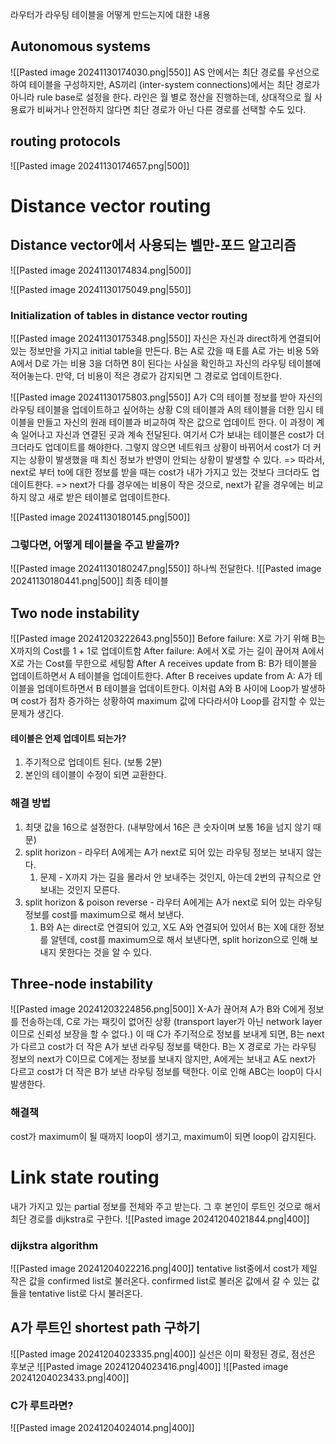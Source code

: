 라우터가 라우팅 테이블을 어떻게 만드는지에 대한 내용
## Autonomous systems
![[Pasted image 20241130174030.png|550]]
AS 안에서는 최단 경로를 우선으로 하여 테이블을 구성하지만, AS끼리 (inter-system connections)에서는 최단 경로가 아니라 rule base로 설정을 한다. 
라인은 월 별로 정산을 진행하는데, 상대적으로 월 사용료가 비싸거나 안전하지 않다면 최단 경로가 아닌 다른 경로를 선택할 수도 있다.

## routing protocols
![[Pasted image 20241130174657.png|500]]
# Distance vector routing
## Distance vector에서 사용되는 벨만-포드 알고리즘
![[Pasted image 20241130174834.png|500]]

![[Pasted image 20241130175049.png|550]]
### Initialization of tables in distance vector routing
![[Pasted image 20241130175348.png|550]]
자신은 자신과 direct하게 연결되어 있는 정보만을 가지고 initial table을 만든다.
B는 A로 갔을 때 E를 A로 가는 비용 5와 A에서 D로 가는 비용 3을 더하면 8이 된다는 사실을 확인하고 자신의 라우팅 테이블에 적어놓는다.
만약, 더 비용이 적은 경로가 감지되면 그 경로로 업데이트한다.

![[Pasted image 20241130175803.png|550]]
A가 C의 테이블 정보를 받아 자신의 라우팅 테이블을 업데이트하고 싶어하는 상황
C의 테이블과 A의 테이블을 더한 임시 테이블을 만들고 자신의 원래 테이블과 비교하여 작은 값으로 업데이트 한다.
이 과정이 계속 일어나고 자신과 연결된 곳과 계속 전달된다.
여기서 C가 보내는 테이블은 cost가 더 크더라도 업데이트를 해야한다. 그렇지 않으면 네트워크 상황이 바뀌어서 cost가 더 커지는 상황이 발생했을 때 최신 정보가 반영이 안되는 상황이 발생할 수 있다. 
=> 따라서, next로 부터 to에 대한 정보를 받을 때는 cost가 내가 가지고 있는 것보다 크더라도 업데이트한다.
=> next가 다를 경우에는 비용이 작은 것으로, next가 같을 경우에는 비교하지 않고 새로 받은 테이블로 업데이트한다.

![[Pasted image 20241130180145.png|500]]

### 그렇다면, 어떻게 테이블을 주고 받을까?
![[Pasted image 20241130180247.png|550]]
하나씩 전달한다.
![[Pasted image 20241130180441.png|500]]
최종 테이블
## Two node instability

![[Pasted image 20241203222643.png|550]]
Before failure: X로 가기 위해 B는 X까지의 Cost를 1 + 1로 업데이트함
After failure: A에서 X로 가는 길이 끊어져 A에서 X로 가는 Cost를 무한으로 세팅함
After A receives update from B: B가  테이블을 업데이트하면서 A 테이블을 업데이트한다.
After B receives update from A: A가 테이블을 업데이트하면서 B 테이블을 업데이트한다.
이처럼 A와 B 사이에 Loop가 발생하며 cost가 점차 증가하는 상황하여 maximum 값에 다다라서야 Loop를 감지할 수 있는 문제가 생긴다.
#### 테이블은 언제 업데이트 되는가?
1. 주기적으로 업데이트 된다. (보통 2분)
2. 본인의 테이블이 수정이 되면 교환한다.
### 해결 방법
1. 최댓 값을 16으로 설정한다. (내부망에서 16은 큰 숫자이며 보통 16을 넘지 않기 때문)
2. split horizon - 라우터 A에게는 A가 next로 되어 있는 라우팅 정보는 보내지 않는다. 
	1. 문제 - X까지 가는 길을 몰라서 안 보내주는 것인지, 아는데 2번의 규칙으로 안 보내는 것인지 모른다.
3. split horizon & poison reverse - 라우터 A에게는 A가 next로 되어 있는 라우팅 정보를 cost를 maximum으로 해서 보낸다.
	1. B와 A는 direct로 연결되어 있고, X도 A와 연결되어 있어서 B는 X에 대한 정보를 알텐데, cost를 maximum으로 해서 보낸다면, split horizon으로 인해 보내지 못한다는 것을 알 수 있다.

## Three-node instability
![[Pasted image 20241203224856.png|500]]
X-A가 끊어져 A가 B와 C에게 정보를 전송하는데, C로 가는 패킷이 없어진 상황 (transport layer가 아닌 network layer이므로 신뢰성 보장을 할 수 없다.)
이 때 C가 주기적으로 정보를 보내게 되면, B는 next가 다르고 cost가 더 작은 A가 보낸 라우팅 정보를 택한다.
B는 X 경로로 가는 라우팅 정보의 next가 C이므로 C에게는 정보를 보내지 않지만, A에게는 보내고 A도 next가 다르고 cost가 더 작은 B가 보낸 라우팅 정보를 택한다.
이로 인해 ABC는 loop이 다시 발생한다.
### 해결책
cost가 maximum이 될 때까지 loop이 생기고, maximum이 되면 loop이 감지된다.
# Link state routing
내가 가지고 있는 partial 정보를 전체와 주고 받는다. 그 후 본인이 루트인 것으로 해서 최단 경로를 dijkstra로 구한다.
![[Pasted image 20241204021844.png|400]]
### dijkstra algorithm
![[Pasted image 20241204022216.png|400]]
tentative list중에서 cost가 제일 작은 값을 confirmed list로 불러온다.
confirmed list로 불러온 값에서 갈 수 있는 값들을 tentative list로 다시 불러온다.

## A가 루트인 shortest path 구하기
![[Pasted image 20241204023335.png|400]]
실선은 이미 확정된 경로, 점선은 후보군
![[Pasted image 20241204023416.png|400]]
![[Pasted image 20241204023433.png|400]]

### C가 루트라면?
![[Pasted image 20241204024014.png|400]]